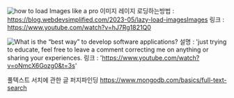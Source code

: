 
![how to load Images like a pro](https://img.youtube.com/vi/hJ7Rg1821Q0/maxresdefault.jpg)
이미지 레이지 로딩하는방법 : https://blog.webdevsimplified.com/2023-05/lazy-load-imagesImages 
링크 : https://www.youtube.com/watch?v=hJ7Rg1821Q0


![What is the “best way” to develop software applications?](https://img.youtube.com/vi/oNmcX6Gozg0/maxresdefault.jpg)
설명 : 'just trying to educate, feel free to leave a comment correcting me on anything or sharing your experiences.
링크 : 'https://www.youtube.com/watch?v=oNmcX6Gozg0&t=3s'


풀텍스트 서치에 관한 글
퍼지파인딩
https://www.mongodb.com/basics/full-text-search